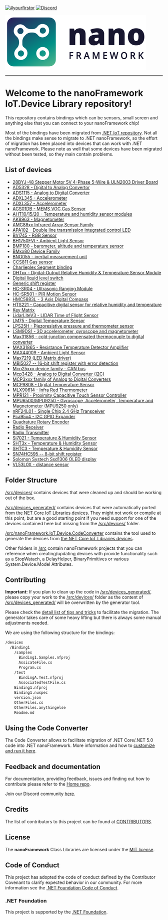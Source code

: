 [![#yourfirstpr](https://img.shields.io/badge/first--timers--only-friendly-blue.svg)](https://github.com/nanoframework/Home/blob/main/CONTRIBUTING.md) [![Discord](https://img.shields.io/discord/478725473862549535.svg?logo=discord&logoColor=white&label=Discord&color=7289DA)](https://discord.gg/gCyBu8T)

![nanoFramework logo](https://github.com/nanoframework/Home/blob/main/resources/logo/nanoFramework-repo-logo.png)

-----

# Welcome to the **nanoFramework** IoT.Device Library repository!

This repository contains bindings which can be sensors, small screen and anything else that you can connect to your nanoFramework chip!

Most of the bindings have been migrated from [.NET IoT repository](https://github.com/dotnet/iot/tree/main/src/devices). Not all the bindings make sense to migrate to .NET nanoFramework, so the effort of migration has been placed into devices that can work with .NET nanoFramework. Please note as well that some devices have been migrated without been tested, so they main contain problems.

## List of devices

* [28BYJ-48 Stepper Motor 5V 4-Phase 5-Wire & ULN2003 Driver Board](Uln2003/README.md)
* [AD5328 - Digital to Analog Convertor](AD5328/README.md)
* [ADS1115 - Analog to Digital Converter](Ads1115/README.md)
* [ADXL345 - Accelerometer](Adxl345/README.md)
* [ADXL357 - Accelerometer](Adxl357/README.md)
* [AGS01DB - MEMS VOC Gas Sensor](Ags01db/README.md)
* [AHT10/15/20 - Temperature and humidity sensor modules](Ahtxx/README.md)
* [AK8963 - Magnetometer](Ak8963/README.md)
* [AMG88xx Infrared Array Sensor Family](Amg88xx/README.md)
* [APA102 - Double line transmission integrated control LED](Apa102/README.md)
* [Bh1745 - RGB Sensor](Bh1745/README.md)
* [BH1750FVI - Ambient Light Sensor](Bh1750fvi/README.md)
* [BMP180 - barometer, altitude and temperature sensor](Bmp180/README.md)
* [BMxx80 Device Family](Bmxx80/README.md)
* [BNO055 - inertial measurement unit](Bno055/README.md)
* [CCS811 Gas sensor](Ccs811/README.md)
* [Charlieplex Segment binding](Charlieplex/README.md)
* [DHTxx - Digital-Output Relative Humidity & Temperature Sensor Module](Dhtxx/README.md)
* [Digital liquid level switch](LiquidLevel/README.md)
* [Generic shift register](ShiftRegister/README.md)
* [HC-SR04 - Ultrasonic Ranging Module](Hcsr04/README.md)
* [HC-SR501 - PIR Motion Sensor](Hcsr501/README.md)
* [HMC5883L - 3 Axis Digital Compass](Hmc5883l/README.md)
* [HTS221 - Capacitive digital sensor for relative humidity and temperature](Hts221/README.md)
* [Key Matrix](KeyMatrix/README.md)
* [LidarLiteV3 - LIDAR Time of Flight Sensor](LidarLiteV3/README.md)
* [LM75 - Digital Temperature Sensor](Lm75/README.md)
* [LPS25H - Piezoresistive pressure and thermometer sensor](Lps25h/README.md)
* [LSM9DS1 - 3D accelerometer, gyroscope and magnetometer](Lsm9Ds1/README.md)
* [Max31856 - cold-junction compensated thermocouple to digital converter](Max31856/README.md)
* [MAX31865 - Resistance Temperature Detector Amplifier](Max31865/README.md)
* [MAX44009 - Ambient Light Sensor](Max44009/README.md)
* [Max7219 (LED Matrix driver)](Max7219/README.md)
* [MBI5027 -- 16-bit shift register with error detection](Mbi5027/README.md)
* [Mcp25xxx device family - CAN bus](Mcp25xxx/README.md)
* [Mcp3428 - Analog to Digital Converter (I2C)](Mcp3428/README.md)
* [MCP3xxx family of Analog to Digital Converters](Mcp3xxx/README.md)
* [MCP9808 - Digital Temperature Sensor](Mcp9808/README.md)
* [MLX90614 - Infra Red Thermometer](Mlx90614/README.md)
* [MPR121 - Proximity Capacitive Touch Sensor Controller](Mpr121/README.md)
* [MPU6500/MPU9250 - Gyroscope, Accelerometer, Temperature and Magnetometer (MPU9250 only)](Mpu9250/README.md)
* [nRF24L01 - Single Chip 2.4 GHz Transceiver](Nrf24l01/README.md)
* [Pca95x4 - I2C GPIO Expander](Pca95x4/README.md)
* [Quadrature Rotary Encoder](RotaryEncoder/README.md)
* [Radio Receiver](RadioReceiver/README.md)
* [Radio Transmitter](RadioTransmitter/README.md)
* [Si7021 - Temperature & Humidity Sensor](Si7021/README.md)
* [SHT3x - Temperature & Humidity Sensor](Shtc3/README.md)
* [SHTC3 - Temperature & Humidity Sensor](Sht3x/README.md)
* [SN74HC595 -- 8-bit shift register](Sn74hc595/README.md)
* [Solomon Systech Ssd1306 OLED display](Ssd13xx/README.md)
* [VL53L0X - distance sensor](Vl53L0X/README.md)

## Folder Structure

[/src/devices/](/src/devices/) contains devices that were cleaned up and should be working out of the box.

[/src/devices_generated/](/src/devices_generated/) contains devices that were automatically ported from [the NET Core IoT Libraries devices](https://github.com/dotnet/iot/tree/main/src/devices). They might not work or compile at this point, but are a good starting point if you need support for one of the devices contained here but missing from the [/src/devices/](/src/devices/) folder.

[/src/nanoFramework.IoT.Device.CodeConverter](/src/nanoFramework.IoT.Device.CodeConverter) contains the tool used to generate the devices from [the NET Core IoT Libraries devices](https://github.com/dotnet/iot/tree/main/src/devices).

Other folders in [/src](/src) contain nanoFramework projects that you can reference when creating/updating devices with provide functionality such as a StopWatach, a DelayHelper, BinaryPrimitives or various System.Device.Model Attributes.

## Contributing

**Important:** If you plan to clean up the code in [/src/devices_generated/](/src/devices_generated/), please copy your work to the [/src/devices/](/src/devices/) folder as the content of [/src/devices_generated/](/src/devices_generated/) will be overwritten by the generator tool.

Please check the [detail list of tips and tricks](./tips-tricks.md) to facilitate the migration. The generator takes care of some heavy lifting but there is always some manual adjustments needed.

We are using the following structure for the bindings:

```text
/devices
  /Binding1
    /samples
      Binding1.Samples.nfproj
      AssicateFile.cs
      Program.cs
    /test
      BindingA.Test.nfproj
      AssociatedTestFile.cs
    Binding1.nfproj
    Binding1.nuspec
    version.json
    OtherFiles.cs
    OtherFiles.anythingelse
    Readme.md
```

## Using the Code Converter

The Code Converter allows to facilitate migration of .NET Core/.NET 5.0 code into .NET nanoFramework. More information and how to [customize and run it here](./src/nanoFramework.IoT.Device.CodeConverter/README.md).

## Feedback and documentation

For documentation, providing feedback, issues and finding out how to contribute please refer to the [Home repo](https://github.com/nanoframework/Home).

Join our Discord community [here](https://discord.gg/gCyBu8T).

## Credits

The list of contributors to this project can be found at [CONTRIBUTORS](https://github.com/nanoframework/Home/blob/main/CONTRIBUTORS.md).

## License

The **nanoFramework** Class Libraries are licensed under the [MIT license](LICENSE.md).

## Code of Conduct

This project has adopted the code of conduct defined by the Contributor Covenant to clarify expected behavior in our community.
For more information see the [.NET Foundation Code of Conduct](https://dotnetfoundation.org/code-of-conduct).

### .NET Foundation

This project is supported by the [.NET Foundation](https://dotnetfoundation.org).
